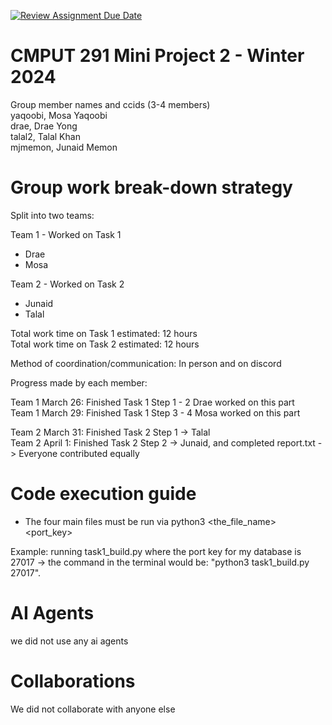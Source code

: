 [![Review Assignment Due Date](https://classroom.github.com/assets/deadline-readme-button-24ddc0f5d75046c5622901739e7c5dd533143b0c8e959d652212380cedb1ea36.svg)](https://classroom.github.com/a/Fozs_Okj)
# CMPUT 291 Mini Project 2 - Winter 2024  
Group member names and ccids (3-4 members)  
  yaqoobi, Mosa Yaqoobi  
  drae, Drae Yong  
  talal2, Talal Khan  
  mjmemon, Junaid Memon

# Group work break-down strategy
Split into two teams:

Team 1 - Worked on Task 1
- Drae    
- Mosa    

Team 2 - Worked on Task 2
- Junaid
- Talal
  
Total work time on Task 1 estimated: 12 hours  
Total work time on Task 2 estimated: 12 hours

Method of coordination/communication: In person and on discord

Progress made by each member:    

Team 1 March 26: Finished Task 1 Step 1 - 2    Drae worked on this part    
Team 1 March 29: Finished Task 1 Step 3 - 4     Mosa worked on this part

Team 2 March 31: Finished Task 2 Step 1 -> Talal  
Team 2 April 1: Finished Task 2 Step 2 -> Junaid, and completed report.txt -> Everyone contributed equally


# Code execution guide
- The four main files must be run via python3 <the_file_name> <port_key>

Example: running task1_build.py where the port key for my database is 27017 -> the command in the terminal would be: "python3 task1_build.py 27017".


# AI Agents
we did not use any ai agents


# Collaborations
We did not collaborate with anyone else
